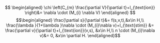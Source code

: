 $$
\begin{aligned}
\chi \left(C_{m} \frac{\partial V}{\partial t}+I_{\text{ion}} \right)&= \nabla \cdot (M_{i} \nabla V)
\end{aligned}
$$
$$\begin{aligned}
\frac{\partial s}{\partial t}&= f(s,v,t),&x\in H,\\
\frac{\lambda }{1+\lambda }\nabla \cdot (M_{i}\nabla v)+I_{\text{stim}} &= \frac{\partial v}{\partial t}+I_{\text{ion}}(v,s), &x\in H,\\
n \cdot (M_{i}\nabla v)&= 0, &x\in \partial H.
\end{aligned}$$
